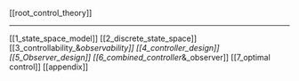 [[root_control_theory]]
****
[[1_state_space_model]]
[[2_discrete_state_space]]
[[3_controllability_&_observability]]
[[4_controller_design]]
[[5_Observer_design]]
[[6_combined_controller_&_observer]]
[[7_optimal control]]
[[appendix]]

